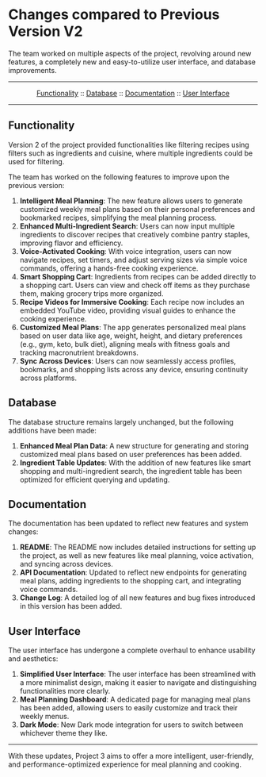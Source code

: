 # Changes compared to Previous Version V2

The team worked on multiple aspects of the project, revolving around new features, a completely new and easy-to-utilize user interface, and database improvements.

---

<p align="center">
  <a href="#functionality">Functionality</a> ::
  <a href="#database">Database</a> ::
  <a href="#documentation">Documentation</a> ::
  <a href="#user-interface">User Interface</a>
</p>

---

## Functionality

Version 2 of the project provided functionalities like filtering recipes using filters such as ingredients and cuisine, where multiple ingredients could be used for filtering.

The team has worked on the following features to improve upon the previous version:

1. **Intelligent Meal Planning**: The new feature allows users to generate customized weekly meal plans based on their personal preferences and bookmarked recipes, simplifying the meal planning process.
2. **Enhanced Multi-Ingredient Search**: Users can now input multiple ingredients to discover recipes that creatively combine pantry staples, improving flavor and efficiency.
3. **Voice-Activated Cooking**: With voice integration, users can now navigate recipes, set timers, and adjust serving sizes via simple voice commands, offering a hands-free cooking experience.
4. **Smart Shopping Cart**: Ingredients from recipes can be added directly to a shopping cart. Users can view and check off items as they purchase them, making grocery trips more organized.
5. **Recipe Videos for Immersive Cooking**: Each recipe now includes an embedded YouTube video, providing visual guides to enhance the cooking experience.
6. **Customized Meal Plans**: The app generates personalized meal plans based on user data like age, weight, height, and dietary preferences (e.g., gym, keto, bulk diet), aligning meals with fitness goals and tracking macronutrient breakdowns.
7. **Sync Across Devices**: Users can now seamlessly access profiles, bookmarks, and shopping lists across any device, ensuring continuity across platforms.

## Database

The database structure remains largely unchanged, but the following additions have been made:

1. **Enhanced Meal Plan Data**: A new structure for generating and storing customized meal plans based on user preferences has been added.
2. **Ingredient Table Updates**: With the addition of new features like smart shopping and multi-ingredient search, the ingredient table has been optimized for efficient querying and updating.

## Documentation

The documentation has been updated to reflect new features and system changes:

1. **README**: The README now includes detailed instructions for setting up the project, as well as new features like meal planning, voice activation, and syncing across devices.
2. **API Documentation**: Updated to reflect new endpoints for generating meal plans, adding ingredients to the shopping cart, and integrating voice commands.
3. **Change Log**: A detailed log of all new features and bug fixes introduced in this version has been added.

## User Interface

The user interface has undergone a complete overhaul to enhance usability and aesthetics:

1. **Simplified User Interface**: The user interface has been streamlined with a more minimalist design, making it easier to navigate and distinguishing functionalities more clearly.
2. **Meal Planning Dashboard**: A dedicated page for managing meal plans has been added, allowing users to easily customize and track their weekly menus.
3. **Dark Mode**: New Dark mode integration for users to switch between whichever theme they like.

---

With these updates, Project 3 aims to offer a more intelligent, user-friendly, and performance-optimized experience for meal planning and cooking.
